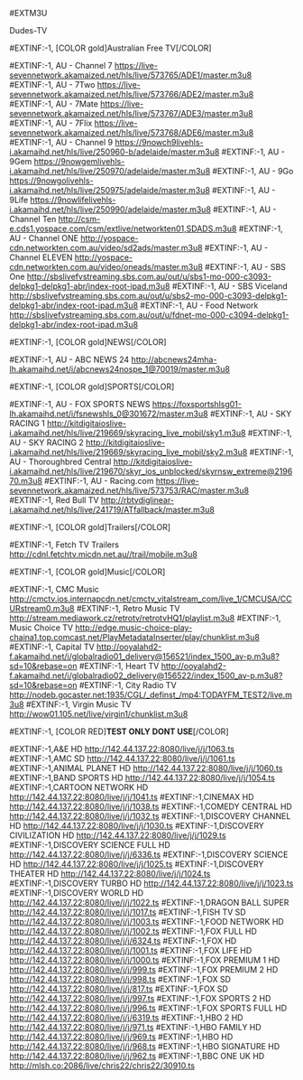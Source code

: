 #EXTM3U

Dudes-TV

#EXTINF:-1, [COLOR gold]Australian Free TV[/COLOR]

#EXTINF:-1, AU - Channel 7
https://live-sevennetwork.akamaized.net/hls/live/573765/ADE1/master.m3u8
#EXTINF:-1, AU - 7Two
https://live-sevennetwork.akamaized.net/hls/live/573766/ADE2/master.m3u8
#EXTINF:-1, AU - 7Mate
https://live-sevennetwork.akamaized.net/hls/live/573767/ADE3/master.m3u8
#EXTINF:-1, AU - 7Flix
https://live-sevennetwork.akamaized.net/hls/live/573768/ADE6/master.m3u8
#EXTINF:-1, AU - Channel 9
https://9nowch9livehls-i.akamaihd.net/hls/live/250960-b/adelaide/master.m3u8
#EXTINF:-1, AU - 9Gem
https://9nowgemlivehls-i.akamaihd.net/hls/live/250970/adelaide/master.m3u8
#EXTINF:-1, AU - 9Go
https://9nowgolivehls-i.akamaihd.net/hls/live/250975/adelaide/master.m3u8
#EXTINF:-1, AU - 9Life
https://9nowlifelivehls-i.akamaihd.net/hls/live/250990/adelaide/master.m3u8
#EXTINF:-1, AU - Channel Ten
http://csm-e.cds1.yospace.com/csm/extlive/networkten01,SDADS.m3u8
#EXTINF:-1, AU - Channel ONE
http://yospace-cdn.networkten.com.au/video/sd2ads/master.m3u8
#EXTINF:-1, AU - Channel ELEVEN
http://yospace-cdn.networkten.com.au/video/oneads/master.m3u8
#EXTINF:-1, AU - SBS One
http://sbslivefvstreaming.sbs.com.au/out/u/sbs1-mo-000-c3093-delpkg1-delpkg1-abr/index-root-ipad.m3u8
#EXTINF:-1, AU - SBS Viceland
http://sbslivefvstreaming.sbs.com.au/out/u/sbs2-mo-000-c3093-delpkg1-delpkg1-abr/index-root-ipad.m3u8
#EXTINF:-1, AU - Food Network
http://sbslivefvstreaming.sbs.com.au/out/u/fdnet-mo-000-c3094-delpkg1-delpkg1-abr/index-root-ipad.m3u8

#EXTINF:-1, [COLOR gold]NEWS[/COLOR]

#EXTINF:-1, AU - ABC NEWS 24
http://abcnews24mha-lh.akamaihd.net/i/abcnews24nospe_1@70019/master.m3u8

#EXTINF:-1, [COLOR gold]SPORTS[/COLOR]

#EXTINF:-1, AU - FOX SPORTS NEWS 
https://foxsportshlsg01-lh.akamaihd.net/i/fsnewshls_0@301672/master.m3u8
#EXTINF:-1, AU - SKY RACING 1
http://kitdigitaioslive-i.akamaihd.net/hls/live/219669/skyracing_live_mobil/sky1.m3u8
#EXTINF:-1, AU - SKY RACING 2
http://kitdigitaioslive-i.akamaihd.net/hls/live/219669/skyracing_live_mobil/sky2.m3u8
#EXTINF:-1, AU - Thoroughbred Central
http://kitdigitaioslive-i.akamaihd.net/hls/live/219670/skyr_ios_unblocked/skyrnsw_extreme@219670.m3u8
#EXTINF:-1, AU - Racing.com
https://live-sevennetwork.akamaized.net/hls/live/573753/RAC/master.m3u8
#EXTINF:-1, Red Bull TV
http://rbtvdiglinear-i.akamaihd.net/hls/live/241719/ATfallback/master.m3u8



#EXTINF:-1, [COLOR gold]Trailers[/COLOR]

#EXTINF:-1, Fetch TV Trailers
http://cdnl.fetchtv.micdn.net.au//trail/mobile.m3u8

#EXTINF:-1, [COLOR gold]Music[/COLOR]

#EXTINF:-1, CMC Music
http://cmctv.ios.internapcdn.net/cmctv_vitalstream_com/live_1/CMCUSA/CCURstream0.m3u8
#EXTINF:-1, Retro Music TV
http://stream.mediawork.cz/retrotv/retrotvHQ1/playlist.m3u8
#EXTINF:-1, Music Choice TV
http://edge.music-choice-play-chaina1.top.comcast.net/PlayMetadataInserter/play/chunklist.m3u8
#EXTINF:-1, Capital TV
http://ooyalahd2-f.akamaihd.net/i/globalradio01_delivery@156521/index_1500_av-p.m3u8?sd=10&rebase=on
#EXTINF:-1, Heart TV
http://ooyalahd2-f.akamaihd.net/i/globalradio02_delivery@156522/index_1500_av-p.m3u8?sd=10&rebase=on
#EXTINF:-1, City Radio TV
http://nodeb.gocaster.net:1935/CGL/_definst_/mp4:TODAYFM_TEST2/live.m3u8
#EXTINF:-1, Virgin Music TV
http://wow01.105.net/live/virgin1/chunklist.m3u8

#EXTINF:-1, [COLOR RED]******TEST ONLY DONT USE******[/COLOR]

#EXTINF:-1,A&E HD
http://142.44.137.22:8080/live/j/j/1063.ts
#EXTINF:-1,AMC SD
http://142.44.137.22:8080/live/j/j/1061.ts
#EXTINF:-1,ANIMAL PLANET HD
http://142.44.137.22:8080/live/j/j/1060.ts
#EXTINF:-1,BAND SPORTS HD
http://142.44.137.22:8080/live/j/j/1054.ts
#EXTINF:-1,CARTOON NETWORK HD
http://142.44.137.22:8080/live/j/j/1041.ts
#EXTINF:-1,CINEMAX HD
http://142.44.137.22:8080/live/j/j/1038.ts
#EXTINF:-1,COMEDY CENTRAL HD
http://142.44.137.22:8080/live/j/j/1032.ts
#EXTINF:-1,DISCOVERY CHANNEL HD
http://142.44.137.22:8080/live/j/j/1030.ts
#EXTINF:-1,DISCOVERY CIVILIZATION HD
http://142.44.137.22:8080/live/j/j/1029.ts
#EXTINF:-1,DISCOVERY SCIENCE FULL HD
http://142.44.137.22:8080/live/j/j/6336.ts
#EXTINF:-1,DISCOVERY SCIENCE HD
http://142.44.137.22:8080/live/j/j/1025.ts
#EXTINF:-1,DISCOVERY THEATER HD
http://142.44.137.22:8080/live/j/j/1024.ts
#EXTINF:-1,DISCOVERY TURBO HD
http://142.44.137.22:8080/live/j/j/1023.ts
#EXTINF:-1,DISCOVERY WORLD  HD
http://142.44.137.22:8080/live/j/j/1022.ts
#EXTINF:-1,DRAGON BALL SUPER
http://142.44.137.22:8080/live/j/j/1017.ts
#EXTINF:-1,FISH TV SD
http://142.44.137.22:8080/live/j/j/1003.ts
#EXTINF:-1,FOOD NETWORK HD
http://142.44.137.22:8080/live/j/j/1002.ts
#EXTINF:-1,FOX FULL HD
http://142.44.137.22:8080/live/j/j/6324.ts
#EXTINF:-1,FOX HD
http://142.44.137.22:8080/live/j/j/1001.ts
#EXTINF:-1,FOX LIFE HD
http://142.44.137.22:8080/live/j/j/1000.ts
#EXTINF:-1,FOX PREMIUM 1 HD
http://142.44.137.22:8080/live/j/j/999.ts
#EXTINF:-1,FOX PREMIUM 2 HD
http://142.44.137.22:8080/live/j/j/998.ts
#EXTINF:-1,FOX SD
http://142.44.137.22:8080/live/j/j/817.ts
#EXTINF:-1,FOX  SD
http://142.44.137.22:8080/live/j/j/997.ts
#EXTINF:-1,FOX SPORTS 2 HD
http://142.44.137.22:8080/live/j/j/996.ts
#EXTINF:-1,FOX SPORTS FULL HD
http://142.44.137.22:8080/live/j/j/6319.ts
#EXTINF:-1,HBO 2 HD
http://142.44.137.22:8080/live/j/j/971.ts
#EXTINF:-1,HBO FAMILY HD
http://142.44.137.22:8080/live/j/j/969.ts
#EXTINF:-1,HBO HD
http://142.44.137.22:8080/live/j/j/968.ts
#EXTINF:-1,HBO SIGNATURE HD
http://142.44.137.22:8080/live/j/j/962.ts
#EXTINF:-1,BBC ONE UK HD
http://mlsh.co:2086/live/chris22/chris22/30910.ts
